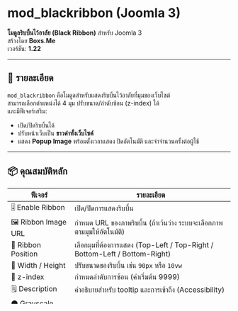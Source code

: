 # mod_blackribbon (Joomla 3)

**โมดูลริบบิ้นไว้อาลัย (Black Ribbon)** สำหรับ Joomla 3  
สร้างโดย **Boxs.Me**  
เวอร์ชัน: **1.22**

---

## 🖤 รายละเอียด
`mod_blackribbon` คือโมดูลสำหรับแสดงริบบิ้นไว้อาลัยที่มุมของเว็บไซต์  
สามารถเลือกตำแหน่งได้ 4 มุม ปรับขนาด/ลำดับซ้อน (z-index) ได้  
และมีฟีเจอร์เสริม:
- เปิด/ปิดริบบิ้นได้
- ปรับหน้าเว็บเป็น **ขาวดำทั้งเว็บไซต์**
- แสดง **Popup Image** พร้อมตั้งเวลาแสดง ปิดอัตโนมัติ และจำจำนวนครั้งต่อผู้ใช้

---

## 📦 คุณสมบัติหลัก

| ฟีเจอร์ | รายละเอียด |
|----------|-------------|
| 🎚 Enable Ribbon | เปิด/ปิดการแสดงริบบิ้น |
| 🖼 Ribbon Image URL | กำหนด URL ของภาพริบบิ้น (ถ้าเว้นว่าง ระบบจะเลือกภาพตามมุมให้อัตโนมัติ) |
| 📍 Ribbon Position | เลือกมุมที่ต้องการแสดง (Top-Left / Top-Right / Bottom-Left / Bottom-Right) |
| 📏 Width / Height | ปรับขนาดของริบบิ้น เช่น `90px` หรือ `10vw` |
| 🧱 z-index | กำหนดลำดับการซ้อน (ค่าเริ่มต้น 9999) |
| 🗒 Description | คำอธิบายสำหรับ tooltip และการเข้าถึง (Accessibility) |
| ⚫ Grayscale Mode | บังคับหน้าเว็บเป็นขาวดำได้ทั้งเว็บไซต์ |
| 🖼 Popup Image | แสดงภาพเพิ่มเติมแบบป๊อปอัป ตั้งค่า Delay, Auto Close, จำกัดจำนวนครั้ง ฯลฯ |

---

## 🧩 การเลือกภาพริบบิ้นอัตโนมัติ

หากช่อง **Ribbon Image URL** ว่าง ระบบจะเลือกไฟล์ในตัวอัตโนมัติตามตำแหน่ง:

| Position | ใช้ไฟล์ |
|-----------|----------|
| Top Right | `media/mod_blackribbon/ribbon-top-right.svg` |
| Top Left | `media/mod_blackribbon/ribbon-top-left.svg` |
| Bottom Right | `media/mod_blackribbon/ribbon-bottom-right.svg` |
| Bottom Left | `media/mod_blackribbon/ribbon-bottom-left.svg` |

(คุณสามารถแทนที่ไฟล์เหล่านี้ด้วย SVG ของคุณเองได้ในโฟลเดอร์ `media/mod_blackribbon/`)

---

## ⚙️ การติดตั้ง

1. เข้าสู่ระบบ Joomla Administrator  
2. ไปที่ **Extensions → Manage → Install**  
3. เลือกไฟล์ ZIP ที่ชื่อ `mod_blackribbon_v1.22_j3_flat.zip`  
4. ติดตั้งและเปิดใช้โมดูลใน **Extensions → Module Manager**

---

## 🧠 การตั้งค่า Popup Image

| พารามิเตอร์ | รายละเอียด |
|---------------|-------------|
| Enable Popup | เปิด/ปิดการใช้งาน Popup |
| Popup Image URL | URL ของภาพ (เว้นว่างใช้ placeholder) |
| Delay before show (ms) | หน่วงเวลาก่อนแสดง (หน่วยมิลลิวินาที) |
| Auto close after (ms) | ปิดอัตโนมัติหลังจากเวลาที่กำหนด |
| Max shows per user | จำนวนครั้งสูงสุดที่จะแสดงต่อผู้ใช้แต่ละคน |
| Reset counter after (days) | รีเซ็ตตัวนับหลังจากจำนวนวันที่กำหนด |
| Overlay opacity | ความทึบพื้นหลัง เช่น `0.8` |
| Click URL | ลิงก์เมื่อคลิกที่ภาพ Popup |
| Close button text | ข้อความในปุ่มปิด |

---

## 🔧 โครงสร้างไฟล์

